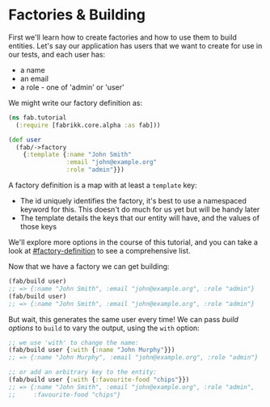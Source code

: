 # Factories & Building

First we'll learn how to create factories and how to use them to build entities. Let's say our application has users that we want to create for use in our tests, and each user has:

* a name
* an email
* a role - one of 'admin' or 'user'

We might write our factory definition as:

```clojure
(ns fab.tutorial
  (:require [fabrikk.core.alpha :as fab]))

(def user
  (fab/->factory
    {:template {:name "John Smith"
                :email "john@example.org"
                :role "admin"}}) 
```

A factory definition is a map with at least a `template` key:

* The id uniquely identifies the factory, it's best to use a namespaced keyword for this. This doesn't do much for us yet but will be handy later
* The template details the keys that our entity will have, and the values of those keys

We'll explore more options in the course of this tutorial, and you can take a look at [#factory-definition](../reference/api.md#factory-definition "mention") to see a comprehensive list.

Now that we have a  factory we can get building:

```clojure
(fab/build user) 
;; => {:name "John Smith", :email "john@example.org", :role "admin"}
(fab/build user) 
;; => {:name "John Smith", :email "john@example.org", :role "admin"}
```

But wait, this generates the same user every time! We can pass _build options_ to `build` to vary the output, using the `with` option:

```clojure
;; we use 'with' to change the name:
(fab/build user {:with {:name "John Murphy"}})
;; => {:name "John Murphy", :email "john@example.org", :role "admin"}

;; or add an arbitrary key to the entity:
(fab/build user {:with {:favourite-food "chips"}})
;; => {:name "John Smith", :email "john@example.org", :role "admin", 
;;     :favourite-food "chips"}
```
